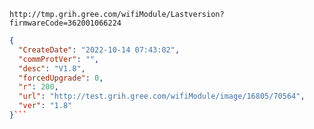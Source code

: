 `http://tmp.grih.gree.com/wifiModule/Lastversion?firmwareCode=362001066224`

```json
{
  "CreateDate": "2022-10-14 07:43:02",
  "commProtVer": "",
  "desc": "V1.8",
  "forcedUpgrade": 0,
  "r": 200,
  "url": "http://test.grih.gree.com/wifiModule/image/16805/70564",
  "ver": "1.8"
}```